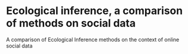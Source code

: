 # Ecological inference, a comparison of methods on social data

A comparison of Ecological Inference methods on the context of online social data
